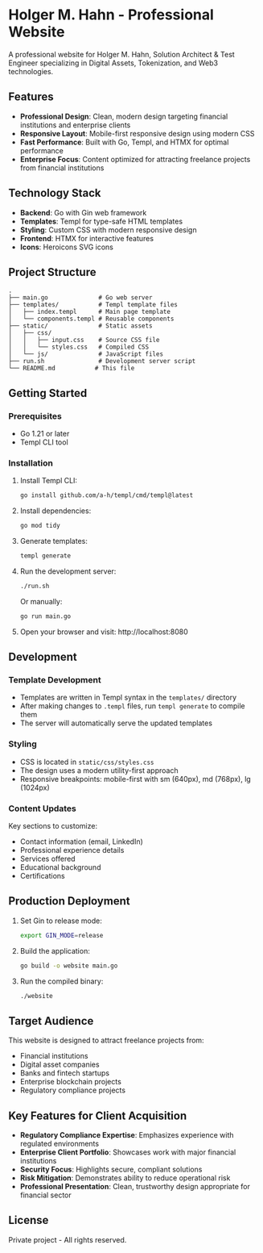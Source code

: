 # Holger M. Hahn - Professional Website

A professional website for Holger M. Hahn, Solution Architect & Test Engineer specializing in Digital Assets, Tokenization, and Web3 technologies.

## Features

- **Professional Design**: Clean, modern design targeting financial institutions and enterprise clients
- **Responsive Layout**: Mobile-first responsive design using modern CSS
- **Fast Performance**: Built with Go, Templ, and HTMX for optimal performance
- **Enterprise Focus**: Content optimized for attracting freelance projects from financial institutions

## Technology Stack

- **Backend**: Go with Gin web framework
- **Templates**: Templ for type-safe HTML templates
- **Styling**: Custom CSS with modern responsive design
- **Frontend**: HTMX for interactive features
- **Icons**: Heroicons SVG icons

## Project Structure

```
.
├── main.go              # Go web server
├── templates/           # Templ template files
│   ├── index.templ      # Main page template
│   └── components.templ # Reusable components
├── static/              # Static assets
│   ├── css/
│   │   ├── input.css    # Source CSS file
│   │   └── styles.css   # Compiled CSS
│   └── js/              # JavaScript files
├── run.sh               # Development server script
└── README.md           # This file
```

## Getting Started

### Prerequisites

- Go 1.21 or later
- Templ CLI tool

### Installation

1. Install Templ CLI:
   ```bash
   go install github.com/a-h/templ/cmd/templ@latest
   ```

2. Install dependencies:
   ```bash
   go mod tidy
   ```

3. Generate templates:
   ```bash
   templ generate
   ```

4. Run the development server:
   ```bash
   ./run.sh
   ```

   Or manually:
   ```bash
   go run main.go
   ```

5. Open your browser and visit: http://localhost:8080

## Development

### Template Development

- Templates are written in Templ syntax in the `templates/` directory
- After making changes to `.templ` files, run `templ generate` to compile them
- The server will automatically serve the updated templates

### Styling

- CSS is located in `static/css/styles.css`
- The design uses a modern utility-first approach
- Responsive breakpoints: mobile-first with sm (640px), md (768px), lg (1024px)

### Content Updates

Key sections to customize:
- Contact information (email, LinkedIn)
- Professional experience details
- Services offered
- Educational background
- Certifications

## Production Deployment

1. Set Gin to release mode:
   ```bash
   export GIN_MODE=release
   ```

2. Build the application:
   ```bash
   go build -o website main.go
   ```

3. Run the compiled binary:
   ```bash
   ./website
   ```

## Target Audience

This website is designed to attract freelance projects from:
- Financial institutions
- Digital asset companies
- Banks and fintech startups
- Enterprise blockchain projects
- Regulatory compliance projects

## Key Features for Client Acquisition

- **Regulatory Compliance Expertise**: Emphasizes experience with regulated environments
- **Enterprise Client Portfolio**: Showcases work with major financial institutions
- **Security Focus**: Highlights secure, compliant solutions
- **Risk Mitigation**: Demonstrates ability to reduce operational risk
- **Professional Presentation**: Clean, trustworthy design appropriate for financial sector

## License

Private project - All rights reserved.
